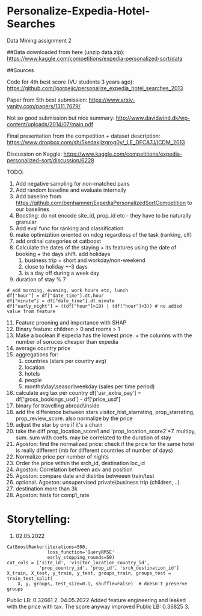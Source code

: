# Personalize-Expedia-Hotel-Searches
 Data Mining assignment 2

##Data downloaded from here (unzip data.zip):
https://www.kaggle.com/competitions/expedia-personalized-sort/data


##Sources

Code for 4th best score (VU students 3 years ago):
https://github.com/igorpejic/personalize_expedia_hotel_searches_2013

Paper from 5th best submission:
https://www.arxiv-vanity.com/papers/1311.7679/


Not so good submission but nice summary:
http://www.davidwind.dk/wp-content/uploads/2014/07/main.pdf


Final presentation from the competition + dataset description:
https://www.dropbox.com/sh/5kedakjizgrog0y/_LE_DFCA7J/ICDM_2013


Discussion on Kaggle:
https://www.kaggle.com/competitions/expedia-personalized-sort/discussion/6228

TODO:
1. Add negative sampling for non-matched pairs
2. Add random baseline and evaluate internally
3. Add baseline from https://github.com/benhamner/ExpediaPersonalizedSortCompetition to our baselines
4. Boosting: do not encode site_id, prop_id etc - they have to be naturally granular
5. Add eval func for ranking and classification 
6. make optimizition oriented on ndcg regardless of the task (ranking, clf)
7. add ordinal categories ot catboost
8. Calculate the dates of the staying + its features using the date of booking + the days shift. add holidays
   1. business trip = short and workday/non-weekend
   2. close to holiday +-3 days
   3. is a day off during a week day
9. duration of stay % 7
```
# add morning, evening, work hours etc, lunch
df["hour"] = df["date_time"].dt.hour
df["minute"] = df["date_time"].dt.minute
df["early_night"] = ((df["hour"]>19) | (df["hour"]<3)) # no added value from feature
```
11. Feature prooning and importance with SHAP
12. Binary feature: children > 0 and rooms > 1
13. Make a boolean if expedia has the lowest price. + the columns with the number of soruces cheaper than expedia
14. average country price
15. aggregations for:
    1. countries (stars per country avg)
    2. location
    3. hotels
    4. people
    5. months\day\season\weekday (sales per time period)
16. calculate avg tax per country df['usr_extra_pay'] = df['gross_bookings_usd'] - df['price_usd']
17. binary for travelling abroad\inside
18. add the difference between stars visitor_hist_starrating, prop_starrating, prop_review_score. also normalize by the price
19. adjust the star by one if it's a chain
20. take the diff prop_location_score1 and 'prop_location_score2'*7. multipy, sum. sum with coefs. may be correlated to the duration of stay
21. Agoston: find the normalized price: check if the price for the same hotel is really different (mb for different countries of number of days)
22. Normalize price per number of nights
23. Order the price within the srch_id, destination loc_id
24. Agoston: Correlation between adv and position
25. Agoston: compare date and distribs betweeen train/test
26. optional. Agoston: unsupervised private\business trip (children, ..)
27. destination more than 3k
28. Agoston: hists for comp1_rate

# Storytelling:
1. 02.05.2022
```
CatBoostRanker(iterations=500, 
               loss_function='QueryRMSE'
               early_stopping_rounds=50)
cat_cols = ['site_id', 'visitor_location_country_id',
            'prop_country_id', 'prop_id', 'srch_destination_id']
X_train, X_test, y_train, y_test, groups_train, groups_test = train_test_split(
    X, y, groups, test_size=0.1, shuffle=False)  # doesn't preserve groups
```
Public LB: 0.32661
2. 04.05.2022
Added feature engineering and leaked with the price with tax. The score anyway improved
Public LB: 0.36825
3. 

